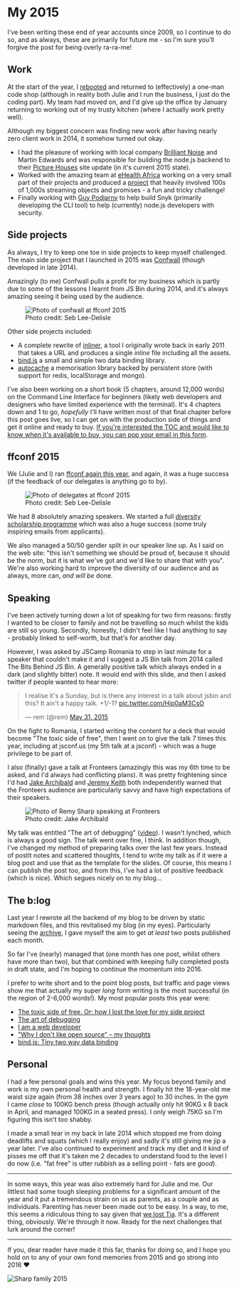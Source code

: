 # My 2015

I've been writing these end of year accounts since 2009, so I continue to do so, and as always, these are primarily for future me - so I'm sure you'll forgive the post for being overly ra-ra-me!

## Work

At the start of the year, I [rebooted](/2015/01/05/reboot) and returned to (effectively) a one-man code shop (although in reality both Julie and I run the business, I just do the coding part). My team had moved on, and I'd give up the office by January returning to working out of my trusty kitchen (where I actually work pretty well).

Although my biggest concern was finding new work after having nearly zero client work in 2014, it somehow turned out okay.

- I had the pleasure of working with local company [Brilliant Noise](http://brilliantnoise.com/) and Martin Edwards and was responsible for building the node.js backend to their [Picture Houses](https://www.picturehouses.com/) site update (in it's current 2015 state).
- Worked with the amazing team at [eHealth Africa](http://www.ehealthafrica.org/) working on a very small part of their projects and produced a [project](https://github.com/eHealthAfrica/universal-exporter/) that heavily involved 100s of 1,000s streaming objects and promises - a fun and tricky challenge!
- Finally working with [Guy Podjarny](https://twitter.com/guypod) to help build Snyk (primarily developing the CLI tool) to help (currently) node.js developers with security.

## Side projects

As always, I try to keep one toe in side projects to keep myself challenged. The main side project that I launched in 2015 was [Confwall](https://confwall.com) (though developed in late 2014).

Amazingly (to me) Confwall pulls a profit for my business which is partly due to some of the lessons I learnt from JS Bin during 2014, and it's always amazing seeing it being used by the audience.

<figure>
  <img src="/images/ffconf-2015-confwall.jpg" alt="Photo of confwall at ffconf 2015">
  <figcaption>Photo credit: Seb Lee-Delisle</figcaption>
</figure>

Other side projects included:

- A complete rewrite of [inliner](https://github.com/remy/inliner), a tool I originally wrote back in early 2011 that takes a URL and produces a single *inline* file including all the assets.
- [bind.js](https://github.com/remy/bind.js) a small and simple two data binding library.
- [autocache](https://github.com/remy/autocache) a memorisation library backed by persistent store (with support for redis, localStorage and mongo).

I've also been working on a short book (5 chapters, around 12,000 words) on the Command Line Interface for beginners (likely web developers and designers who have limited experience with the terminal). It's 4 chapters down and 1 to go, *hopefully* I'll have written most of that final chapter before this post goes live, so I can get on with the production side of things and get it online and ready to buy. [If you're interested the TOC and would like to know when it's available to buy, you can pop your email in this form](https://docs.google.com/forms/d/1WLLxMr5MF3U3I8FWF9MmXTreBh4hDaORZZhhRVLB87Y/viewform).

## ffconf 2015

We (Julie and I) ran [ffconf again this year](http://2015.ffconf.org/), and again, it was a huge success (if the feedback of our delegates is anything go to by).

<figure>
  <img src="/images/ffconf-2015.jpg" alt="Photo of delegates at ffconf 2015">
  <figcaption>Photo credit: Seb Lee-Delisle</figcaption>
</figure>

We had 8 absolutely amazing speakers. We started a full [diversity scholarship programme](https://remysharp.com/2015/08/28/diversity-scholarships) which was also a huge success (some truly inspiring emails from applicants).

We also managed a 50/50 gender split in our speaker line up. As I said on the web site: "this isn't something we should be proud of, because it should be the norm, but it is what we've got and we'd like to share that with you". We're also working hard to improve the diversity of our audience and as always, more can, *and will be* done.

## Speaking

I've been actively turning down a lot of speaking for two firm reasons: firstly I wanted to be closer to family and not be travelling so much whilst the kids are still so young. Secondly, honestly, I didn't feel like I had anything to say - probably linked to self-worth, but that's for another day.

However, I was asked by JSCamp Romania to step in last minute for a speaker that couldn't make it and I suggest a JS Bin talk from 2014 called The Bits Behind JS Bin. A generally positive talk which always ended in a dark (and slightly bitter) note. It would end with this slide, and then I asked twitter if people wanted to hear more:

<blockquote class="twitter-tweet" lang="en"><p lang="en" dir="ltr">I realise it&#39;s a Sunday, but is there any interest in a talk about jsbin and this? It ain&#39;t a happy talk. +1/-1? <a href="http://t.co/Hjp0aM3CsO">pic.twitter.com/Hjp0aM3CsO</a></p>&mdash; rem (@rem) <a href="https://twitter.com/rem/status/605036102488072192">May 31, 2015</a></blockquote>
<script async src="https://platform.twitter.com/widgets.js" charset="utf-8"></script>

On the fight to Romania, I started writing the content for a deck that would become "The toxic side of free", then I went on to give the talk 7 times this year, including at jsconf.us (my 5th talk at a jsconf) - which was a huge privilege to be part of.

I also (finally) gave a talk at Fronteers (amazingly this was my 6th time to be asked, and I'd always had conflicting plans). It was pretty frightening since I'd had [Jake Archibald](https://jakearchibald.com/) and [Jeremy Keith](https://adactio.com) both independently warned that the Fronteers audience are particularly savvy and have high expectations of their speakers.

<figure>
  <img src="/images/jakes-fronteers-pic.jpg" alt="Photo of Remy Sharp speaking at Fronteers">
  <figcaption>Photo credit: Jake Archibald</figcaption>
</figure>

My talk was entitled "The art of debugging" ([video](https://vimeo.com/145242226)). I wasn't lynched, which is always a good sign. The talk went over fine, I think. In addition though, I've changed my method of preparing talks over the last few years. Instead of postit notes and scattered thoughts, I tend to write my talk as if it were a blog post and use that as the template for the slides. Of course, this means I can publish the post too, and from this, I've had a lot of positive feedback (which is nice). Which segues nicely on to my blog...

## The b:log

Last year I rewrote all the backend of my blog to be driven by static markdown files, and this revitalised my blog (in my eyes). Particularly seeing the [archive](/archive), I gave myself the aim to get *at least* two posts published each month.

So far I've (nearly) managed that (one month has one post, whilst others have more than two), but that combined with keeping fully completed posts in draft state, and I'm hoping to continue the momentum into 2016.

I prefer to write short and to the point blog posts, but traffic and page views show me that actually my super *long* form writing is the most successful (in the region of 2-6,000 words!). My most popular posts this year were:

- [The toxic side of free. Or: how I lost the love for my side project](/jsbin-toxic-part-1)
- [The art of debugging](/the-art-of-debugging)
- [I am a web developer](/i-am-a-web-developer)
- ["Why I don't like open source" – my thoughts](/dont-like-open-source)
- [bind.js: Tiny two way data binding](/bind)

## Personal

I had a few personal goals and wins this year. My focus beyond family and work is my own personal health and strength. I finally hit the 18-year-old me waist size again (from 38 inches over 3 years ago) to 30 inches. In the gym I came *close* to 100KG bench press (though actually only hit 90KG x 8 back in April, and managed 100KG in a seated press). I only weigh 75KG so I'm figuring this isn't too shabby.

I made a small tear in my back in late 2014 which stopped me from doing deadlifts and squats (which I really enjoy) and sadly it's still giving me jip a year later. I've also continued to experiment and track my diet and it kind of pisses me off that it's taken me 2 decades to understand food to the level I do now (i.e. "fat free" is utter rubbish as a selling point - fats are *good*).

---

In some ways, this year was also extremely hard for Julie and me. Our littlest had some tough sleeping problems for a significant amount of the year and it put a tremendous strain on us as parents, as a couple and as individuals. Parenting has never been made out to be easy. In a way, to me, this seems a ridiculous thing to say given that [we lost Tia](/2015/08/17/five). It's a different thing, obviously. We're through it now. Ready for the next challenges that lurk around the corner!

---

If you, dear reader have made it this far, thanks for doing so, and I hope you hold on to any of your own fond memories from 2015 and go strong into 2016 ❤

![Sharp family 2015](/images/family-2015.jpg)